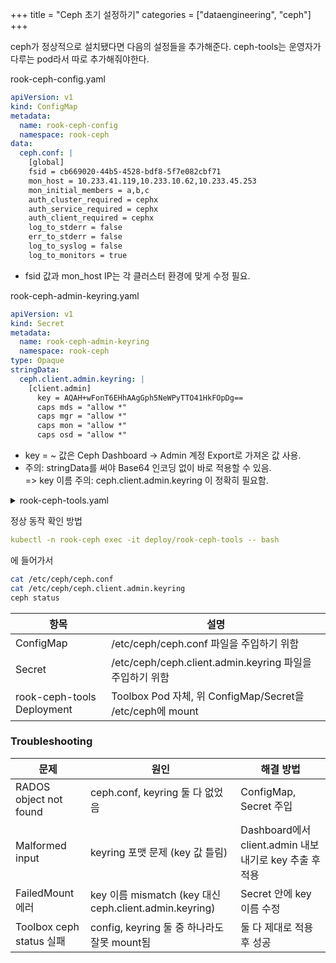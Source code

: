 +++
title = "Ceph 초기 설정하기"
categories = ["dataengineering", "ceph"]
+++


ceph가 정상적으로 설치됐다면 다음의 설정들을 추가해준다.
ceph-tools는 운영자가 다루는 pod라서 따로 추가해줘야한다.

rook-ceph-config.yaml
```yaml
apiVersion: v1
kind: ConfigMap
metadata:
  name: rook-ceph-config
  namespace: rook-ceph
data:
  ceph.conf: |
    [global]
    fsid = cb669020-44b5-4528-bdf8-5f7e082cbf71
    mon_host = 10.233.41.119,10.233.10.62,10.233.45.253
    mon_initial_members = a,b,c
    auth_cluster_required = cephx
    auth_service_required = cephx
    auth_client_required = cephx
    log_to_stderr = false
    err_to_stderr = false
    log_to_syslog = false
    log_to_monitors = true
```
- fsid 값과 mon_host IP는 각 클러스터 환경에 맞게 수정 필요.


rook-ceph-admin-keyring.yaml
```yaml
apiVersion: v1
kind: Secret
metadata:
  name: rook-ceph-admin-keyring
  namespace: rook-ceph
type: Opaque
stringData:
  ceph.client.admin.keyring: |
    [client.admin]
      key = AQAH+wFonT6EHhAAgGph5NeWPyTTO41HkFOpDg==
      caps mds = "allow *"
      caps mgr = "allow *"
      caps mon = "allow *"
      caps osd = "allow *"
```
- key = ~ 값은 Ceph Dashboard → Admin 계정 Export로 가져온 값 사용.
- 주의: stringData를 써야 Base64 인코딩 없이 바로 적용할 수 있음.  
=> key 이름 주의: ceph.client.admin.keyring 이 정확히 필요함.


<details markdown="1">
  <summary>rook-ceph-tools.yaml</summary>

```yaml
apiVersion: apps/v1
kind: Deployment
metadata:
  name: rook-ceph-tools
  namespace: rook-ceph
spec:
  replicas: 1
  selector:
    matchLabels:
      app: rook-ceph-tools
  template:
    metadata:
      labels:
        app: rook-ceph-tools
    spec:
      containers:
      - name: rook-ceph-tools
        image: rook/ceph:v1.12.10
        command: ["/usr/bin/bash"]
        args: ["-c", "sleep infinity"]
        imagePullPolicy: IfNotPresent
        securityContext:
          privileged: true
        volumeMounts:
        - name: ceph-conf
          mountPath: /etc/ceph
      volumes:
      - name: ceph-conf
        projected:
          sources:
          - configMap:
              name: rook-ceph-config
              items:
              - key: ceph.conf
                path: ceph.conf
          - secret:
              name: rook-ceph-admin-keyring
              items:
              - key: ceph.client.admin.keyring
                path: ceph.client.admin.keyring
```
</details>

정상 동작 확인 방법
```yaml
kubectl -n rook-ceph exec -it deploy/rook-ceph-tools -- bash
```
에 들어가서

```sh
cat /etc/ceph/ceph.conf
cat /etc/ceph/ceph.client.admin.keyring
ceph status
```




|항목 | 설명|
|-|-|
|ConfigMap | /etc/ceph/ceph.conf 파일을 주입하기 위함|
|Secret | /etc/ceph/ceph.client.admin.keyring 파일을 주입하기 위함|
|rook-ceph-tools Deployment | Toolbox Pod 자체, 위 ConfigMap/Secret을 /etc/ceph에 mount|


### Troubleshooting
|문제 | 원인 | 해결 방법|
|-|-|-|
|RADOS object not found | ceph.conf, keyring 둘 다 없었음 | ConfigMap, Secret 주입|
|Malformed input | keyring 포맷 문제 (key 값 틀림) | Dashboard에서 client.admin 내보내기로 key 추출 후 적용|
|FailedMount 에러 | key 이름 mismatch (key 대신 ceph.client.admin.keyring) | Secret 안에 key 이름 수정|
|Toolbox ceph status 실패 | config, keyring 둘 중 하나라도 잘못 mount됨 | 둘 다 제대로 적용 후 성공|
